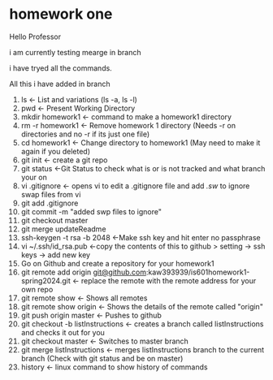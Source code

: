 # homework one
 
 Hello Professor 
 
i am currently testing mearge in branch

i have tryed all the commands.

All this i have added in branch
1.  ls <- List and variations (ls -a, ls -l)
2.  pwd <- Present Working Directory
3.  mkdir homework1 <- command to make a homework1 directory
4.  rm -r homework1 <- Remove homework 1 directory (Needs -r on directories and no -r if its just one file)
5.  cd homework1 <- Change directory to homework1 (May need to make it again if you deleted)
6.  git init <- create a git repo
7.  git status <-Git Status to check what is or is not tracked and what branch your on
8.  vi .gitignore <- opens vi to edit a .gitignore file and add *.sw* to ignore swap files from vi
9.  git add .gitignore
10. git commit -m "added swp files to ignore"
11. git checkout master
12. git merge updateReadme
13. ssh-keygen -t rsa -b 2048  <-Make ssh key and hit enter no passphrase
14. vi ~/.ssh/id_rsa.pub <-copy the contents of this to github > setting -> ssh keys -> add new key
15. Go on Github and create a repository for your homework1 
16. git remote add origin git@github.com:kaw393939/is601homework1-spring2024.git <- replace the remote with the remote address for your own repo
17. git remote show <- Shows all remotes
18. git remote show origin <- Shows the details of the remote called "origin"
19. git push origin master <- Pushes to github 
20. git checkout -b listInstructions <- creates a branch called listInstructions and checks it out for you
21. git checkout master <- Switches to master branch
22. git merge listInstructions <- merges listInstructions branch to the current branch (Check with git status and be on master)
23. history <- linux command to show history of commands
